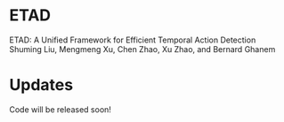 # ETAD
ETAD: A Unified Framework for Efficient Temporal Action Detection
Shuming Liu, Mengmeng Xu, Chen Zhao, Xu Zhao, and Bernard Ghanem

# Updates
Code will be released soon!
